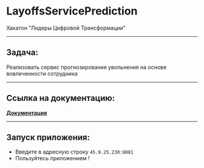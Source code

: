 # LayoffsServicePrediction
Хакатон "Лидеры Цифровой Трансформации"

---

## Задача:
Реализовать сервис прогнозирования увольнения на основе вовлеченности сотрудника

---

## Ссылка на документацию:
[**Документация**](./Documentation/Документация.md)

---

## Запуск приложения:

- Введите в адресную строку ``45.9.25.230:8081``
- Пользуйтесь приложением !



